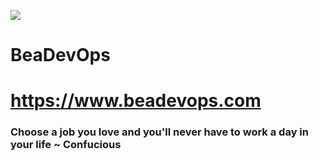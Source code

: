 ![](https://encrypted-tbn0.gstatic.com/images?q=tbn:ANd9GcRXNysSoLyQXtomNH6TjjQ1Y1R1v7DOALFTPP3MU7SOb8frnE-I)

# BeaDevOps 

# https://www.beadevops.com
### Choose a job you love and you'll never have to work a day in your life ~ Confucious